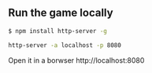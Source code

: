 ## Run the game locally

```sh
$ npm install http-server -g  

http-server -a localhost -p 8080
```

Open it in a borwser http://localhost:8080
